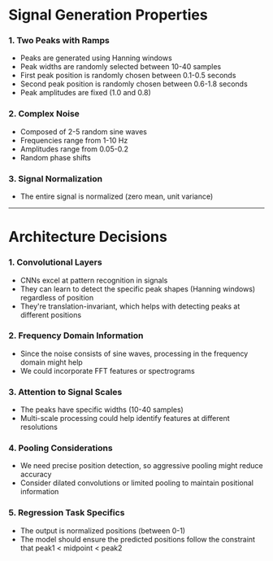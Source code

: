 # Signal Generation Properties

### 1. Two Peaks with Ramps
* Peaks are generated using Hanning windows
* Peak widths are randomly selected between 10-40 samples
* First peak position is randomly chosen between 0.1-0.5 seconds
* Second peak position is randomly chosen between 0.6-1.8 seconds
* Peak amplitudes are fixed (1.0 and 0.8)

### 2. Complex Noise
* Composed of 2-5 random sine waves
* Frequencies range from 1-10 Hz
* Amplitudes range from 0.05-0.2
* Random phase shifts

### 3. Signal Normalization
* The entire signal is normalized (zero mean, unit variance)

---

# Architecture Decisions

### 1. Convolutional Layers
* CNNs excel at pattern recognition in signals
* They can learn to detect the specific peak shapes (Hanning windows) regardless of position
* They're translation-invariant, which helps with detecting peaks at different positions

### 2. Frequency Domain Information
* Since the noise consists of sine waves, processing in the frequency domain might help
* We could incorporate FFT features or spectrograms

### 3. Attention to Signal Scales
* The peaks have specific widths (10-40 samples)
* Multi-scale processing could help identify features at different resolutions

### 4. Pooling Considerations
* We need precise position detection, so aggressive pooling might reduce accuracy
* Consider dilated convolutions or limited pooling to maintain positional information

### 5. Regression Task Specifics
* The output is normalized positions (between 0-1)
* The model should ensure the predicted positions follow the constraint that peak1 < midpoint < peak2